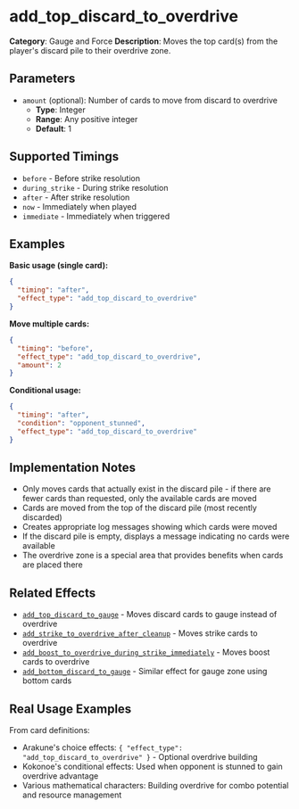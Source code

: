 # add_top_discard_to_overdrive

**Category**: Gauge and Force
**Description**: Moves the top card(s) from the player's discard pile to their overdrive zone.

## Parameters

- `amount` (optional): Number of cards to move from discard to overdrive
  - **Type**: Integer
  - **Range**: Any positive integer
  - **Default**: 1

## Supported Timings

- `before` - Before strike resolution
- `during_strike` - During strike resolution
- `after` - After strike resolution
- `now` - Immediately when played
- `immediate` - Immediately when triggered

## Examples

**Basic usage (single card):**
```json
{
  "timing": "after",
  "effect_type": "add_top_discard_to_overdrive"
}
```

**Move multiple cards:**
```json
{
  "timing": "before",
  "effect_type": "add_top_discard_to_overdrive",
  "amount": 2
}
```

**Conditional usage:**
```json
{
  "timing": "after",
  "condition": "opponent_stunned",
  "effect_type": "add_top_discard_to_overdrive"
}
```

## Implementation Notes

- Only moves cards that actually exist in the discard pile - if there are fewer cards than requested, only the available cards are moved
- Cards are moved from the top of the discard pile (most recently discarded)
- Creates appropriate log messages showing which cards were moved
- If the discard pile is empty, displays a message indicating no cards were available
- The overdrive zone is a special area that provides benefits when cards are placed there

## Related Effects

- [`add_top_discard_to_gauge`](add_top_discard_to_gauge.md) - Moves discard cards to gauge instead of overdrive
- [`add_strike_to_overdrive_after_cleanup`](add_strike_to_overdrive_after_cleanup.md) - Moves strike cards to overdrive
- [`add_boost_to_overdrive_during_strike_immediately`](add_boost_to_overdrive_during_strike_immediately.md) - Moves boost cards to overdrive
- [`add_bottom_discard_to_gauge`](add_bottom_discard_to_gauge.md) - Similar effect for gauge zone using bottom cards

## Real Usage Examples

From card definitions:
- Arakune's choice effects: `{ "effect_type": "add_top_discard_to_overdrive" }` - Optional overdrive building
- Kokonoe's conditional effects: Used when opponent is stunned to gain overdrive advantage
- Various mathematical characters: Building overdrive for combo potential and resource management